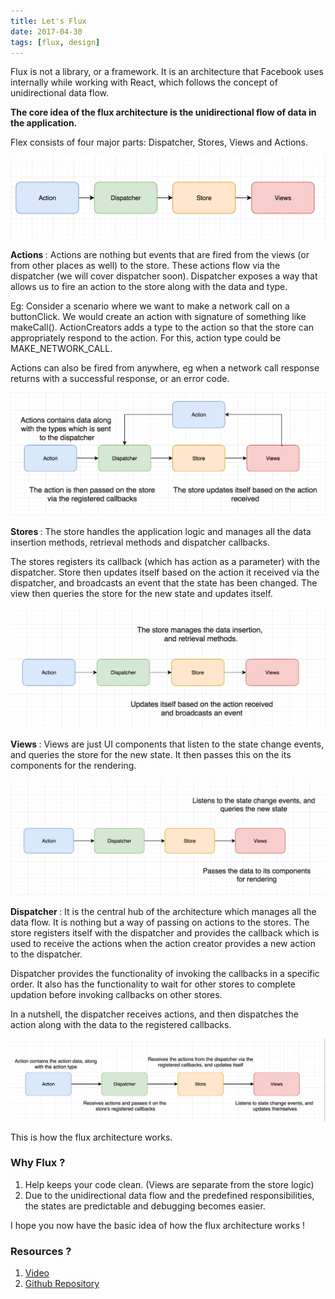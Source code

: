 ```yaml
---
title: Let's Flux
date: 2017-04-30
tags: [flux, design]
---
```



Flux is not a library, or a framework. It is an architecture that Facebook uses internally while working with React, which follows the concept of unidirectional data flow.

<b>The core idea of the flux architecture is the unidirectional flow of data in the application.</b>

Flex consists of four major parts: Dispatcher, Stores, Views and Actions.

![Flux](../content/images/2017/flux/flux.png)

<b>Actions </b> : Actions are nothing but events that are fired from the views (or from other places as well) to the store. These actions flow via the dispatcher (we will cover dispatcher soon). Dispatcher exposes a way that allows us to fire an action to the store along with the data and type.

Eg: Consider a scenario where we want to make a network call on a buttonClick. We would create an action with signature of something like makeCall(). ActionCreators adds a type to the action so that the store can appropriately respond to the action. For this, action type could be MAKE_NETWORK_CALL.

Actions can also be fired from anywhere, eg when a network call response returns with a successful response, or an error code.

![Flux](../content/images/2017/flux/actions.png)

<b>Stores </b> : The store handles the application logic and manages all the data insertion methods, retrieval methods and dispatcher callbacks.

The stores registers its callback (which has action as a parameter) with the dispatcher. Store then updates itself based on the action it received via the dispatcher, and broadcasts an event that the state has been changed. The view then queries the store for the new state and updates itself.

![Flux](../content/images/2017/flux/stores.png)

<b>Views </b> : Views are just UI components that listen to the state change events, and queries the store for the new state. It then passes this on the its components for the rendering.

![Flux](../content/images/2017/flux/views.png)

<b>Dispatcher </b> : It is the central hub of the architecture which manages all the data flow. It is nothing but a way of passing on actions to the stores. The store registers itself with the dispatcher and provides the callback which is used to receive the actions when the action creator provides a new action to the dispatcher.

Dispatcher provides the functionality of invoking the callbacks in a specific order. It also has the functionality to wait for other stores to complete updation before invoking callbacks on other stores.

In a nutshell, the dispatcher receives actions, and then dispatches the action along with the data to the registered callbacks.

![Flux](../content/images/2017/flux/dispatcher.png)

This is how the flux architecture works.

### Why Flux ?

1. Help keeps your code clean. (Views are separate from the store logic)
2. Due to the unidirectional data flow and the predefined responsibilities, the states are predictable and debugging becomes easier.

I hope you now have the basic idea of how the flux architecture works !

### Resources ?

1. [Video](https://www.youtube.com/watch?list=PLb0IAmt7-GS188xDYE-u1ShQmFFGbrk0v&time_continue=621&v=nYkdrAPrdcw)
2. [Github Repository](https://github.com/facebook/flux)